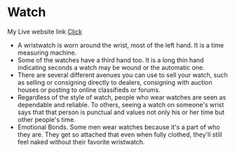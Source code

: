 # Watch

My Live website link [Click](https://watch-32b35.web.app)

- A wristwatch is worn around the wrist, most of the left hand. It is a time measuring machine.
- Some of the watches have a third hand too. It is a long thin hand indicating seconds a watch may be wound or the automatic one.
- There are several different avenues you can use to sell your watch, such as selling or consigning directly to dealers, consigning with auction houses or posting to online classifieds or forums.
- Regardless of the style of watch, people who wear watches are seen as dependable and reliable. To others, seeing a watch on someone's wrist says that that person is punctual and values not only his or her time but other people's time.
-  Emotional Bonds. Some men wear watches because it's a part of who they are. They get so attached that even when fully clothed, they'll still feel naked without their favorite wristwatch.